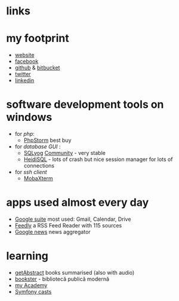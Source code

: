# links

# my footprint
 - [website](http://cosminsandu.ro/)
 - [facebook](https://www.facebook.com/sandu.cosmin.mihai)
 - [github](https://github.com/cosminsandu) & [bitbucket](https://bitbucket.org/cosminsandu/)
 - [twitter](https://twitter.com/sanducosmin) 
 - [linkedin](https://www.linkedin.com/in/sanducosminmihai/)

# software development tools on windows
 - for *php*:
    - [PhpStorm](https://www.jetbrains.com/phpstorm/) best buy
 - for *database GUI* : 
    - [SQLyog](https://www.webyog.com/product/sqlyog) [Community](https://github.com/webyog/sqlyog-community/wiki/Downloads) - very stable 
    - [HeidiSQL](https://www.heidisql.com/) - lots of crash but nice session manager for lots of connections
 - for *ssh client*
    - [MobaXterm](https://mobaxterm.mobatek.net/)

# apps used almost every day
 - [Google suite](https://gsuite.google.com/) most used: Gmail, Calendar, Drive
 - [Feedly](https://feedly.com/) a RSS Feed Reader with 115 sources 
 - [Google news](https://news.google.com/) news aggregator
 
# learning
 - [getAbstract](https://www.getabstract.com/) books summarised (also with audio)
 - [bookster](http://bookster.ro/) - bibliotecă publică modernă
 - [my Academy](https://learn.myacademy.io/) 
 - [Symfony casts](https://symfonycasts.com/) 
